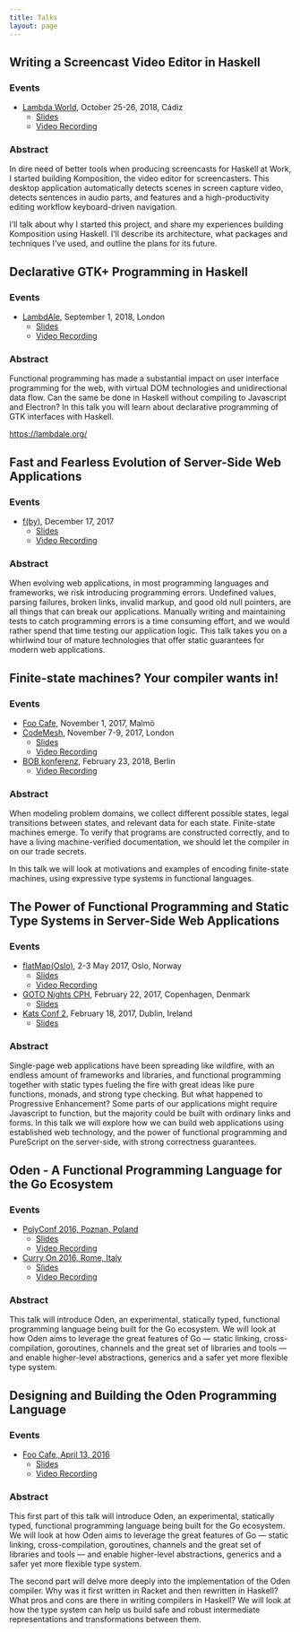 ```yaml
---
title: Talks
layout: page
---
```


## Writing a Screencast Video Editor in Haskell


### Events

* [Lambda World](http://cadiz.lambda.world), October 25-26, 2018, Cádiz
  - [Slides](https://owickstrom.github.io/writing-a-screencast-video-editor-in-haskell/)
  - [Video Recording](https://www.youtube.com/watch?v=psasUATsjQw)

### Abstract

In dire need of better tools when producing screencasts for Haskell at Work, I started building Komposition, the video editor for screencasters. This desktop application automatically detects scenes in screen capture video, detects sentences in audio parts, and features and a high-productivity editing workflow keyboard-driven navigation.

I’ll talk about why I started this project, and share my experiences building Komposition using Haskell. I’ll describe its architecture, what packages and techniques I’ve used, and outline the plans for its future.

## Declarative GTK+ Programming in Haskell

### Events

* [LambdAle](https://lambdale.org/), September 1, 2018, London
    - [Slides](https://owickstrom.github.io/declarative-gtk-programming-in-haskell/)
    - [Video Recording](https://www.youtube.com/watch?v=mdQRffXBn0s)

### Abstract

Functional programming has made a substantial impact on user interface programming for the web, with virtual DOM technologies and unidirectional data flow. Can the same be done in Haskell without compiling to Javascript and Electron? In this talk you will learn about declarative programming of GTK interfaces with Haskell.

https://lambdale.org/

## Fast and Fearless Evolution of Server-Side Web Applications

### Events

* [f(by)](https://fby.by/), December 17, 2017
    - [Slides](https://github.com/owickstrom/fast-and-fearless-evolution-of-server-side-webapps)
    - [Video Recording](https://www.youtube.com/watch?list=PLpVeA1tdgfCCUuAtFl0N5wzatXx0gWLKM&v=JKRkR_ZQSBc)

### Abstract

When evolving web applications, in most programming languages and frameworks,
we risk introducing programming errors. Undefined values, parsing
failures, broken links, invalid markup, and good old null pointers, are
all things that can break our applications. Manually writing and
maintaining tests to catch programming errors is a time consuming effort,
and we would rather spend that time testing our application logic. This
talk takes you on a whirlwind tour of mature technologies that offer
static guarantees for modern web applications.

## Finite-state machines? Your compiler wants in!

### Events

* [Foo Cafe](http://www.foocafe.org/malmoe/events/1596-finite-state-machines-your-compiler-wants-in), November 1, 2017, Malmö
* [CodeMesh](http://www.codemesh.io/codemesh2017/oskar-wickstrom), November 7-9, 2017, London
    - [Slides](http://s3.amazonaws.com/erlang-conferences-production/media/files/000/000/756/original/Oskar_Wickstrom_-_Finite-state_machines__Your_compiler_wants_in!.pdf?1510133482)
    - [Video Recording](https://www.youtube.com/watch?v=GWqsmzRpao8)
* [BOB konferenz](https://bobkonf.de/2018/wickstroem.html), February 23, 2018, Berlin
    - [Video Recording](https://www.youtube.com/watch?v=5KvsuwspXZI)

### Abstract

When modeling problem domains, we collect different possible states,
legal transitions between states, and relevant data for each
state. Finite-state machines emerge. To verify that programs are
constructed correctly, and to have a living machine-verified
documentation, we should let the compiler in on our trade secrets.

In this talk we will look at motivations and examples of encoding
finite-state machines, using expressive type systems in functional
languages.

## The Power of Functional Programming and Static Type Systems in Server-Side Web Applications

### Events

* [flatMap(Oslo)](http://2017.flatmap.no/talks/wickstrom/), 2-3 May 2017, Oslo, Norway
    - [Slides](https://wickstrom.tech/talks/flatmap-oslo-2017-05-02.pdf)
    - [Video Recording](https://vimeo.com/216464016)
* [GOTO Nights CPH](https://www.meetup.com/GOTO-Nights-CPH/), February 22, 2017, Copenhagen, Denmark
    - [Slides](https://wickstrom.tech/talks/kats-conf-2017-02-18.pdf)
* [Kats Conf 2](http://www.katsconf.com/), February 18, 2017, Dublin, Ireland
    - [Slides](https://wickstrom.tech/talks/kats-conf-2017-02-18.pdf)

### Abstract

Single-page web applications have been spreading like wildfire, with an endless
amount of frameworks and libraries, and functional programming together with
static types fueling the fire with great ideas like pure functions, monads, and
strong type checking. But what happened to Progressive Enhancement? Some parts
of our applications might require Javascript to function, but the majority
could be built with ordinary links and forms.  In this talk we will explore how
we can build web applications using established web technology, and the power
of functional programming and PureScript on the server-side, with strong
correctness guarantees.

## Oden - A Functional Programming Language for the Go Ecosystem

### Events

* [PolyConf 2016, Poznan, Poland](https://16.polyconf.com/)
    - [Slides](https://speakerdeck.com/owickstrom/oden-a-functional-programming-language-for-the-go-ecosystem-polyconf-2016)
    - [Video Recording](https://www.youtube.com/watch?v=qRm_58RA9ns)
* [Curry On 2016, Rome, Italy](http://curry-on.org/2016/)
    - [Slides](https://speakerdeck.com/owickstrom/oden-a-functional-programming-language-for-the-go-ecosystem-curry-on-2016)
    - [Video Recording](https://www.youtube.com/watch?v=t_bR2UBEmp0&t=1s)

### Abstract

This talk will introduce Oden, an experimental, statically typed, functional
programming language being built for the Go ecosystem. We will look at how Oden
aims to leverage the great features of Go — static linking, cross-compilation,
goroutines, channels and the great set of libraries and tools — and enable
higher-level abstractions, generics and a safer yet more flexible type system.

## Designing and Building the Oden Programming Language

### Events

* [Foo Cafe, April 13, 2016](http://www.foocafe.org/malmoe/events/1115-designing-and-building-the-oden-programming-language)
    - [Slides](https://speakerdeck.com/owickstrom/designing-and-building-the-oden-programming-language)
    - [Video Recording](https://www.youtube.com/watch?v=XEaWpHqgpsI)

### Abstract

This first part of this talk will introduce Oden, an experimental, statically
typed, functional programming language being built for the Go ecosystem. We
will look at how Oden aims to leverage the great features of Go — static
linking, cross-compilation, goroutines, channels and the great set of libraries
and tools — and enable higher-level abstractions, generics and a safer yet more
flexible type system.

The second part will delve more deeply into the implementation of the Oden
compiler. Why was it first written in Racket and then rewritten in Haskell?
What pros and cons are there in writing compilers in Haskell? We will look at
how the type system can help us build safe and robust intermediate
representations and transformations between them.
